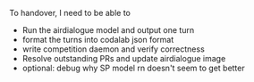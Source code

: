 To handover, I need to be able to 
- Run the airdialogue model and output one turn
- format the turns into codalab json format
- write competition daemon and verify correctness
- Resolve outstanding PRs and update airdialogue image
- optional: debug why SP model rn doesn't seem to get better